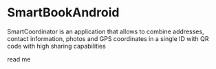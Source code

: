 # SmartBookAndroid
SmartCoordinator is an application that allows to combine addresses, contact information, photos and GPS coordinates in a single ID with QR code with high sharing capabilities

read me 

